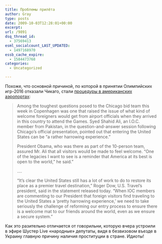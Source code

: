 ```yaml
---
title: Проблемы прилёта
author: Gray
type: posts
date: 2009-10-03T12:28:01+00:00
excerpt:
url: /9891
dsq_thread_id:
  - 37569413
esml_socialcount_LAST_UPDATED:
  - 1497168970
essb_cache_expire:
  - 1584473768
categories:
  - Uncategorized

---
```








Похоже, что основной причиной, по которой в принятии Олимпийских игр-2016 отказали Чикаго, стали [процедуры в американских аэропортах][1]:

> Among the toughest questions posed to the Chicago bid team this week in Copenhagen was one that raised the issue of what kind of welcome foreigners would get from airport officials when they arrived in this country to attend the Games. Syed Shahid Ali, an I.O.C. member from Pakistan, in the question-and-answer session following Chicago’s official presentation, pointed out that entering the United States can be “a rather harrowing experience.”
> 
> President Obama, who was there as part of the 10-person team, assured Mr. Ali that all visitors would be made to feel welcome. “One of the legacies I want to see is a reminder that America at its best is open to the world,” he said.”
> 
> &#8230;.
> 
> “It’s clear the United States still has a lot of work to do to restore its place as a premier travel destination,” Roger Dow, U.S. Travel’s president, said in the statement released today. “When IOC members are commenting to our President that foreign visitors find traveling to the United States a ‘pretty harrowing experience,’ we need to take seriously the challenge of reforming our entry process to ensure there is a welcome mat to our friends around the world, even as we ensure a secure system.”

Как это разительно отличается от говорильни, которую вчера устроили в эфире Шустер Live &#171;народные&#187; депутаты, видя в безвизовом въезде в Украину главную причину наличия проституции в стране. Идиоты!

 [1]: http://intransit.blogs.nytimes.com/2009/10/02/chicagos-loss-is-passport-control-to-blame/